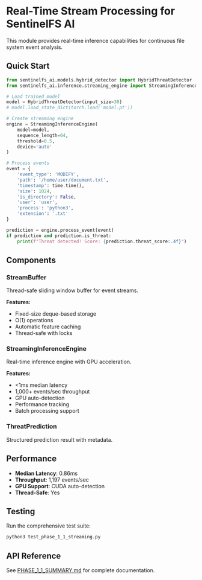 # Real-Time Stream Processing for SentinelFS AI

This module provides real-time inference capabilities for continuous file system event analysis.

## Quick Start

```python
from sentinelfs_ai.models.hybrid_detector import HybridThreatDetector
from sentinelfs_ai.inference.streaming_engine import StreamingInferenceEngine

# Load trained model
model = HybridThreatDetector(input_size=30)
# model.load_state_dict(torch.load('model.pt'))

# Create streaming engine
engine = StreamingInferenceEngine(
    model=model,
    sequence_length=64,
    threshold=0.5,
    device='auto'
)

# Process events
event = {
    'event_type': 'MODIFY',
    'path': '/home/user/document.txt',
    'timestamp': time.time(),
    'size': 1024,
    'is_directory': False,
    'user': 'user',
    'process': 'python3',
    'extension': '.txt'
}

prediction = engine.process_event(event)
if prediction and prediction.is_threat:
    print(f"Threat detected! Score: {prediction.threat_score:.4f}")
```

## Components

### StreamBuffer
Thread-safe sliding window buffer for event streams.

**Features:**
- Fixed-size deque-based storage
- O(1) operations
- Automatic feature caching
- Thread-safe with locks

### StreamingInferenceEngine
Real-time inference engine with GPU acceleration.

**Features:**
- <1ms median latency
- 1,000+ events/sec throughput
- GPU auto-detection
- Performance tracking
- Batch processing support

### ThreatPrediction
Structured prediction result with metadata.

## Performance

- **Median Latency**: 0.86ms
- **Throughput**: 1,197 events/sec
- **GPU Support**: CUDA auto-detection
- **Thread-Safe**: Yes

## Testing

Run the comprehensive test suite:

```bash
python3 test_phase_1_1_streaming.py
```

## API Reference

See [PHASE_1_1_SUMMARY.md](../PHASE_1_1_SUMMARY.md) for complete documentation.
